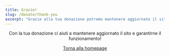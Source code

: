 ```yaml
---
title: Grazie!
slug: /donate/thank-you
excerpt: "Grazie alla tua donazione potremo mantenere aggiornato il sito e garantirne il funzionamento!"
---
```

<div style="text-align: center">
  Con la tua donazione ci aiuti a mantenere aggiornato il sito e garantirne il funzionamento!

  [Torna alla homepage](/)
</div>
